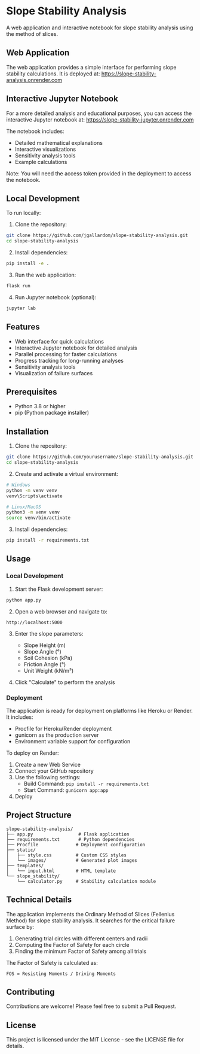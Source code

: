 # Slope Stability Analysis

A web application and interactive notebook for slope stability analysis using the method of slices.

## Web Application

The web application provides a simple interface for performing slope stability calculations. It is deployed at:
https://slope-stability-analysis.onrender.com

## Interactive Jupyter Notebook

For a more detailed analysis and educational purposes, you can access the interactive Jupyter notebook at:
https://slope-stability-jupyter.onrender.com

The notebook includes:
- Detailed mathematical explanations
- Interactive visualizations
- Sensitivity analysis tools
- Example calculations

Note: You will need the access token provided in the deployment to access the notebook.

## Local Development

To run locally:

1. Clone the repository:
```bash
git clone https://github.com/jgallardom/slope-stability-analysis.git
cd slope-stability-analysis
```

2. Install dependencies:
```bash
pip install -e .
```

3. Run the web application:
```bash
flask run
```

4. Run Jupyter notebook (optional):
```bash
jupyter lab
```

## Features

- Web interface for quick calculations
- Interactive Jupyter notebook for detailed analysis
- Parallel processing for faster calculations
- Progress tracking for long-running analyses
- Sensitivity analysis tools
- Visualization of failure surfaces

## Prerequisites

- Python 3.8 or higher
- pip (Python package installer)

## Installation

1. Clone the repository:
```bash
git clone https://github.com/yourusername/slope-stability-analysis.git
cd slope-stability-analysis
```

2. Create and activate a virtual environment:
```bash
# Windows
python -m venv venv
venv\Scripts\activate

# Linux/MacOS
python3 -m venv venv
source venv/bin/activate
```

3. Install dependencies:
```bash
pip install -r requirements.txt
```

## Usage

### Local Development

1. Start the Flask development server:
```bash
python app.py
```

2. Open a web browser and navigate to:
```
http://localhost:5000
```

3. Enter the slope parameters:
   - Slope Height (m)
   - Slope Angle (°)
   - Soil Cohesion (kPa)
   - Friction Angle (°)
   - Unit Weight (kN/m³)

4. Click "Calculate" to perform the analysis

### Deployment

The application is ready for deployment on platforms like Heroku or Render. It includes:

- Procfile for Heroku/Render deployment
- gunicorn as the production server
- Environment variable support for configuration

To deploy on Render:

1. Create a new Web Service
2. Connect your GitHub repository
3. Use the following settings:
   - Build Command: `pip install -r requirements.txt`
   - Start Command: `gunicorn app:app`
4. Deploy

## Project Structure

```
slope-stability-analysis/
├── app.py                 # Flask application
├── requirements.txt       # Python dependencies
├── Procfile              # Deployment configuration
├── static/
│   ├── style.css         # Custom CSS styles
│   └── images/           # Generated plot images
├── templates/
│   └── input.html        # HTML template
└── slope_stability/
    └── calculator.py     # Stability calculation module
```

## Technical Details

The application implements the Ordinary Method of Slices (Fellenius Method) for slope stability analysis. It searches for the critical failure surface by:

1. Generating trial circles with different centers and radii
2. Computing the Factor of Safety for each circle
3. Finding the minimum Factor of Safety among all trials

The Factor of Safety is calculated as:
```
FOS = Resisting Moments / Driving Moments
```

## Contributing

Contributions are welcome! Please feel free to submit a Pull Request.

## License

This project is licensed under the MIT License - see the LICENSE file for details. 